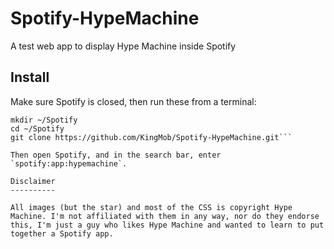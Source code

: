 Spotify-HypeMachine
===================

A test web app to display Hype Machine inside Spotify

Install
-------
Make sure Spotify is closed, then run these from a terminal:

```# if you don't already have developer Spotify privileges, you'll need them to run this, I think
mkdir ~/Spotify
cd ~/Spotify
git clone https://github.com/KingMob/Spotify-HypeMachine.git```

Then open Spotify, and in the search bar, enter `spotify:app:hypemachine`.

Disclaimer
----------

All images (but the star) and most of the CSS is copyright Hype Machine. I'm not affiliated with them in any way, nor do they endorse this, I'm just a guy who likes Hype Machine and wanted to learn to put together a Spotify app.
